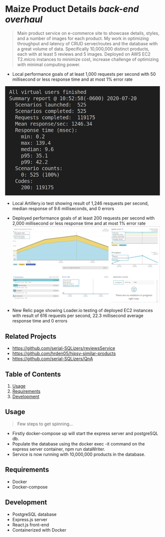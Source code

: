 # Maize Product Details _back-end overhaul_

> Main product service on e-commerce site to showcase details, styles, and  a number of images for each product. My work in optimizing throughput and latency of CRUD server/routes and the database with a great volume of data. Specifically 10,000,000 distinct products, each with at least 5 reviews and 5 images. Deployed on AWS EC2 T2.micro instances to minimize cost, increase challenge of optimizing with minimal computing power.

- Local performance goals of at least 1,000 requests per second with 50 millisecond or less response time and at most 1% error rate

![pooltest5](/poolloadtest5.png)

- Local Artillery.io test showing result of 1,246 resquests per second, median response of 9.6 milliseconds, and 0 errors

- Deployed performance goals of at least 200 requests per second with 2,000 millisecond or less response time and at most 1% error rate
![4EC2test](/4EC2test.png)

- New Relic page showing Loader.io testing of deployed EC2 instances with result of 616 requests per second, 22.3 millisecond average response time and 0 errors

## Related Projects

  - https://github.com/serial-SQLizers/reviewsService
  - https://github.com/hrden05/hipsy-similar-products
  - https://github.com/serial-SQLizers/QnA
  
## Table of Contents

1. [Usage](#Usage)
1. [Requirements](#requirements)
1. [Development](#development)

## Usage

> Few steps to get spinning... 
- Firstly docker-compose up will start the express server and postgreSQL db.  
- Populate the database using the docker exec -it command on the express server container, npm run dataWriter.
- Service is now running with 10,000,000 products in the database.

## Requirements

- Docker
- Docker-compose

## Development

- PostgreSQL database
- Express.js server
- React.js front-end
- Containerized with Docker

